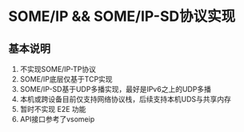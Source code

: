 # SOME/IP && SOME/IP-SD协议实现

## 基本说明

1. 不实现SOME/IP-TP协议
2. SOME/IP底层仅基于TCP实现
3. SOME/IP-SD基于UDP多播实现，最好是IPv6之上的UDP多播
4. 本机或跨设备目前仅支持网络协议栈，后续支持本机UDS与共享内存 
5. 暂时不实现 E2E 功能 
6. API接口参考了vsomeip
